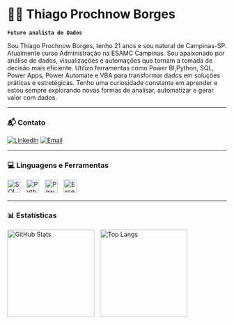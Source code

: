 # 🙋‍♂️ Thiago Prochnow Borges

**`Futuro analista de Dados`**

Sou Thiago Prochnow Borges, tenho 21 anos e sou natural de Campinas-SP. Atualmente curso Administração na ESAMC Campinas.
Sou apaixonado por análise de dados, visualizações e automações que tornam a tomada de decisão mais eficiente.
Utilizo ferramentas como Power BI,Python, SQL, Power Apps, Power Automate e VBA para transformar dados em soluções práticas e estretégicas.
Tenho uma curiosidade constante em aprender e estou sempre explorando novas formas de analisar, automatizar e gerar valor com dados.

---

### 📬 Contato

[![LinkedIn](https://img.shields.io/badge/-LinkedIn-0A66C2?style=for-the-badge&logo=linkedin&logoColor=white)](https://www.linkedin.com/in/thiagopborges/)
[![Email](https://img.shields.io/badge/-Email-EA4335?style=for-the-badge&logo=gmail&logoColor=white)](mailto:thiagoprochnow1@gmail.com)

---

### 💻 Linguagens e Ferramentas

<img align="left" alt="SQL" title="SQL" width="30px" style="padding-right:10px;" src="https://img.icons8.com/ios-filled/50/4479A1/sql.png" />
<img
<img align="left" alt="Python" title="Python" width="30px" style="padding-right:10px;" src="https://cdn.jsdelivr.net/gh/devicons/devicon/icons/python/python-original.svg" />
<img align="left" alt="Power BI" title="Power BI" width="30px" style="padding-right:10px;" src="https://img.icons8.com/color/48/power-bi.png" />
<img align="left" alt="Excel" title="Excel" width="30px" style="padding-right:10px;" src="https://img.icons8.com/color/48/microsoft-excel-2019--v1.png" />
<br/>
<br/>

---

### 📊 Estatísticas

<p>
  <img 
    align="left" 
    alt="GitHub Stats" 
    height="200" 
    style="padding-right: 10px;" 
    src="https://github-readme-stats.vercel.app/api?username=ThiagoPBorges&show_icons=true&theme=tokyonight&locale=pt-br" 
  />

  <img 
    align="left" 
    alt="Top Langs" 
    height="200" 
    src="https://github-readme-stats.vercel.app/api/top-langs/?username=ThiagoPBorges&layout=compact&theme=tokyonight" 
  />
</p>
